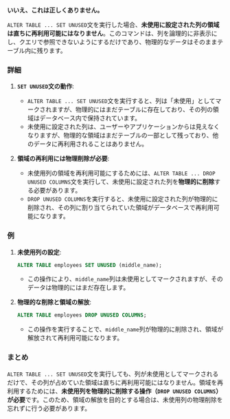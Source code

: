 **いいえ、これは正しくありません。**

`ALTER TABLE ... SET UNUSED`文を実行した場合、**未使用に設定された列の領域は直ちに再利用可能にはなりません**。このコマンドは、列を論理的に非表示にし、クエリで参照できないようにするだけであり、物理的なデータはそのままテーブル内に残ります。

### 詳細

1. **`SET UNUSED`文の動作**:
   - `ALTER TABLE ... SET UNUSED`文を実行すると、列は「未使用」としてマークされますが、物理的にはまだテーブルに存在しており、その列の領域はデータベース内で保持されています。
   - 未使用に設定された列は、ユーザーやアプリケーションからは見えなくなりますが、物理的な領域はまだテーブルの一部として残っており、他のデータに再利用されることはありません。

2. **領域の再利用には物理削除が必要**:
   - 未使用列の領域を再利用可能にするためには、`ALTER TABLE ... DROP UNUSED COLUMNS`文を実行して、未使用に設定された列を**物理的に削除**する必要があります。
   - `DROP UNUSED COLUMNS`を実行すると、未使用に設定された列が物理的に削除され、その列に割り当てられていた領域がデータベースで再利用可能になります。

### 例

1. **未使用列の設定**:
   ```sql
   ALTER TABLE employees SET UNUSED (middle_name);
   ```
   - この操作により、`middle_name`列は未使用としてマークされますが、そのデータは物理的にはまだ存在します。

2. **物理的な削除と領域の解放**:
   ```sql
   ALTER TABLE employees DROP UNUSED COLUMNS;
   ```
   - この操作を実行することで、`middle_name`列が物理的に削除され、領域が解放されて再利用可能になります。

### まとめ

`ALTER TABLE ... SET UNUSED`文を実行しても、列が未使用としてマークされるだけで、その列が占めていた領域は直ちに再利用可能にはなりません。領域を再利用するためには、**未使用列を物理的に削除する操作（`DROP UNUSED COLUMNS`）が必要**です。このため、領域の解放を目的とする場合は、未使用列の物理削除を忘れずに行う必要があります。
